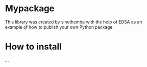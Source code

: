 # Mypackage

This library was created by sinethemba with the help of EDSA as an example of how to publish your own Python package.

# How to install
...